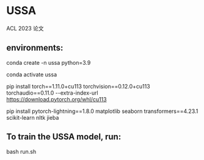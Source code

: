 # USSA

ACL 2023 论文

## environments:

conda create -n ussa python=3.9

conda activate ussa

pip install torch==1.11.0+cu113 torchvision==0.12.0+cu113 torchaudio==0.11.0 --extra-index-url https://download.pytorch.org/whl/cu113

pip install pytorch-lightning==1.8.0 matplotlib seaborn transformers==4.23.1 scikit-learn nltk jieba


## To train the USSA model, run:

bash run.sh



